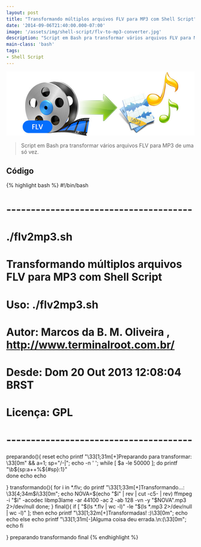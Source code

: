 ```yaml
---
layout: post
title: "Transformando múltiplos arquivos FLV para MP3 com Shell Script"
date: '2014-09-06T21:40:00.000-07:00'
image: '/assets/img/shell-script/flv-to-mp3-converter.jpg'
description: "Script em Bash pra transformar vários arquivos FLV para MP3 de uma só vez."
main-class: 'bash'
tags:
- Shell Script
---
```

![Transformando múltiplos arquivos FLV para MP3 com Shell Script](/assets/img/shell-script/flv-to-mp3-converter.jpg "Transformando múltiplos arquivos FLV para MP3 com Shell Script")

> Script em Bash pra transformar vários arquivos FLV para MP3 de uma só vez.

## Código
{% highlight bash %}
#!/bin/bash
# --------------------------------------
# ./flv2mp3.sh
#
# Transformando múltiplos arquivos FLV para MP3 com Shell Script
#
# Uso: ./flv2mp3.sh
#
#
# Autor: Marcos da B. M. Oliveira , http://www.terminalroot.com.br/
# Desde: Dom 20 Out 2013 12:08:04 BRST 
# Licença: GPL
# --------------------------------------
preparando(){
 reset
 echo
 printf "\33[1;31m[+]Preparando para transformar: \33[0m" &amp;&amp;
 a=1;
 sp="/-\|";
 echo -n ' ';
 while [ $a -le 50000 ];
 do
  printf "\b${sp:a++%${#sp}:1}"     
 done 
 echo
 echo
 
}
transformando(){
for i in *.flv; do 
 printf "\33[1;33m[+]Transformando...: \33[4;34m$i\33[0m";
 echo
 NOVA=$(echo "$i" | rev | cut -c5- | rev)
 ffmpeg -i "$i" -acodec libmp3lame -ar 44100 -ac 2 -ab 128 -vn -y "$NOVA".mp3 2>/dev/null
done;
}
final(){
if [ "$(ls *.flv | wc -l)" -le "$(ls *.mp3 2>/dev/null | wc -l)" ]; then
 echo
 printf "\33[1;32m[+]Transformadas! :)\33[0m";
 echo
 echo
else
 echo
 printf "\33[1;31m[-]Alguma coisa deu errada.\n:(\33[0m";
 echo
fi
 
 
}
preparando
transformando
final
{% endhighlight %}

